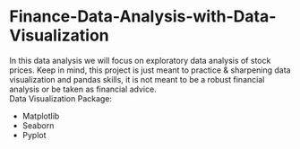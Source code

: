 # Finance-Data-Analysis-with-Data-Visualization
In this data analysis we will focus on exploratory data analysis of stock prices.
Keep in mind, this project is just meant to practice & sharpening data visualization and pandas skills,
it is not meant to be a robust financial analysis or be taken as financial advice.<br />
Data Visualization Package:<br />
- Matplotlib <br />
- Seaborn <br />
- Pyplot
